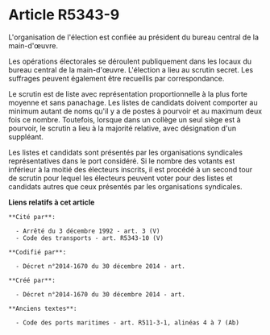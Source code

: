 # Article R5343-9

L'organisation de l'élection est confiée au président du bureau central de la main-d'œuvre.

Les opérations électorales se déroulent publiquement dans les locaux du bureau central de la main-d'œuvre. L'élection a lieu
au scrutin secret. Les suffrages peuvent également être recueillis par correspondance.

Le scrutin est de liste avec représentation proportionnelle à la plus forte moyenne et sans panachage. Les listes de
candidats doivent comporter au minimum autant de noms qu'il y a de postes à pourvoir et au maximum deux fois ce nombre.
Toutefois, lorsque dans un collège un seul siège est à pourvoir, le scrutin a lieu à la majorité relative, avec désignation
d'un suppléant.

Les listes et candidats sont présentés par les organisations syndicales représentatives dans le port considéré. Si le nombre
des votants est inférieur à la moitié des électeurs inscrits, il est procédé à un second tour de scrutin pour lequel les
électeurs peuvent voter pour des listes et candidats autres que ceux présentés par les organisations syndicales.

**Liens relatifs à cet article**

	**Cité par**:

	  - Arrêté du 3 décembre 1992 - art. 3 (V)
	  - Code des transports - art. R5343-10 (V)

	**Codifié par**:

	  - Décret n°2014-1670 du 30 décembre 2014 - art.

	**Créé par**:

	  - Décret n°2014-1670 du 30 décembre 2014 - art.

	**Anciens textes**:

	  - Code des ports maritimes - art. R511-3-1, alinéas 4 à 7 (Ab)
